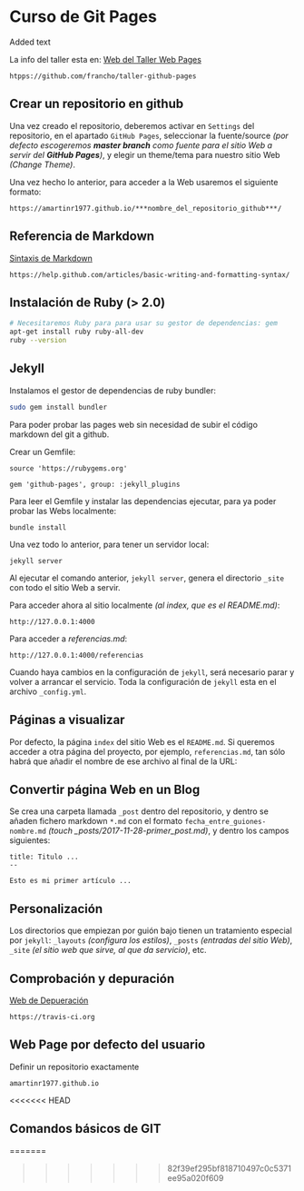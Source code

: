 # Curso de Git Pages

Added text

La info del taller esta en: [Web del Taller Web Pages](htpps://github.com/francho/taller-github-pages)

```
htpps://github.com/francho/taller-github-pages
```

## Crear un repositorio en github

Una vez creado el repositorio, deberemos activar en `Settings` del repositorio, en el apartado `GitHub Pages`, seleccionar la fuente/source _(por defecto escogeremos **master branch** como fuente para el sitio Web a servir del **GitHub Pages**)_, y elegir un theme/tema para nuestro sitio Web _(Change Theme)_.

Una vez hecho lo anterior, para acceder a la Web usaremos el siguiente formato:

```
https://amartinr1977.github.io/***nombre_del_repositorio_github***/
```

## Referencia de Markdown

[Sintaxis de Markdown](https://help.github.com/articles/basic-writing-and-formatting-syntax/)

```
https://help.github.com/articles/basic-writing-and-formatting-syntax/
```

## Instalación de Ruby (> 2.0)

```bash
# Necesitaremos Ruby para para usar su gestor de dependencias: gem
apt-get install ruby ruby-all-dev
ruby --version
```

## Jekyll

Instalamos el gestor de dependencias de ruby bundler:

```bash
sudo gem install bundler
```

Para poder probar las pages web sin necesidad de subir el código markdown del git a github.

Crear un Gemfile:

```
source 'https://rubygems.org'

gem 'github-pages', group: :jekyll_plugins
```

Para leer el Gemfile y instalar las dependencias ejecutar, para ya poder probar las Webs localmente:

```
bundle install
```

Una vez todo lo anterior, para tener un servidor local:

```
jekyll server
```

Al ejecutar el comando anterior, `jekyll server`, genera el directorio `_site` con todo el sitio Web a servir.

Para acceder ahora al sitio localmente _(al index, que es el README.md)_:

```
http://127.0.0.1:4000
```

Para acceder a _referencias.md_:

```
http://127.0.0.1:4000/referencias
```

Cuando haya cambios en la configuración de `jekyll`, será necesario parar y volver a arrancar el servicio. Toda la configuración de `jekyll` esta en el archivo `_config.yml`.

## Páginas a visualizar

Por defecto, la página `index` del sitio Web es el `README.md`. Si queremos acceder a otra página del proyecto, por ejemplo, `referencias.md`, tan sólo habrá que añadir el nombre de ese archivo al final de la URL:

## Convertir página Web en un Blog

Se crea una carpeta llamada `_post` dentro del repositorio, y dentro se añaden fichero markdown `*.md` con el formato `fecha_entre_guiones-nombre.md` _(touch \_posts/2017-11-28-primer_post.md)_, y dentro los campos siguientes:

```
title: Titulo ...
--

Esto es mi primer artículo ...
```

## Personalización

Los directorios que empiezan por guión bajo tienen un tratamiento especial por `jekyll`: `_layouts` _(configura los estilos)_, `_posts` _(entradas del sitio Web)_, `_site` _(el sitio web que sirve, al que da servicio)_, etc.

## Comprobación y depuración

[Web de Depueración](https://travis-ci.org)

```
https://travis-ci.org
```

## Web Page por defecto del usuario

Definir un repositorio exactamente

```
amartinr1977.github.io
```
<<<<<<< HEAD

## Comandos básicos de GIT
=======
>>>>>>> 82f39ef295bf818710497c0c5371ee95a020f609
